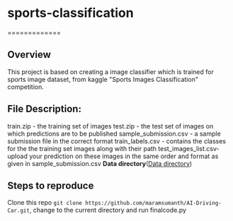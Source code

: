 # sports-classification

=============
      
## Overview

   This project is based on creating a image classifier which is trained for sports image dataset, from kaggle  "Sports Images Classification" competition. 
 ## File Description:
train.zip - the training set of images
test.zip - the test set of images on which predictions are to be published
sample_submission.csv - a sample submission file in the correct format
train_labels.csv - contains the classes for the the training set images along with their path
test_images_list.csv-upload your prediction on these images in the same order and format as given in sample_submission.csv
**Data directory**([Data directory](https://drive.google.com/file/d/1VFQ7L5JMHxDCed9hu-AY2JHJk_niSAd1/view?usp=sharing))  
## Steps to reproduce
   Clone this repo ```git clone https://github.com/maramsumanth/AI-Driving-Car.git```, change to the current directory and run finalcode.py

